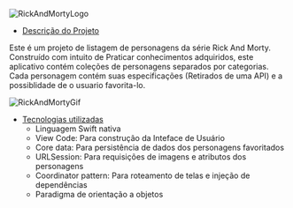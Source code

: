 ![RickAndMortyLogo](https://user-images.githubusercontent.com/103855076/188938394-8fee80f7-89a6-430c-9b8a-15989a1986d8.png)

* [Descrição do Projeto](#descrição-do-projeto)

 Este é um projeto de listagem de personagens da série Rick And Morty. Construído com intuito de Praticar conhecimentos adquiridos, este aplicativo contém coleções de personagens separados por categorias. Cada personagem contém suas especificações (Retirados de uma API) e a possiblidade de o usuario favorita-lo.

![RickAndMortyGif](https://user-images.githubusercontent.com/103855076/189564996-d5d7083a-6069-4ca8-830b-2e7fb0f727aa.gif)

* [Tecnologias utilizadas](#tecnologias-utilizadas)
  * Linguagem Swift nativa
  * View Code: Para construção da Inteface de Usuário
  * Core data: Para persistência de dados dos personagens favoritados
  * URLSession: Para requisições de imagens e atributos dos personagens
  * Coordinator pattern: Para roteamento de telas e injeção de dependências
  * Paradigma de orientação a objetos
